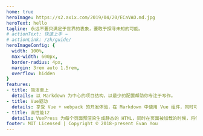```yaml
---
home: true
heroImage: https://s2.ax1x.com/2019/04/20/ECaVAO.md.jpg
heroText: hello
tagline: 永远不要只满足于世界的表象，要敢于探寻未知的可能。
# actionText: 快速上手 →
# actionLink: /zh/guide/
heroImageConfig: {
  width: 100%,
  max-width: 600px,
  border-radius: 4px,
  margin: 3rem auto 1.5rem,
  overflow: hidden
}
features:
- title: 简洁至上
  details: 以 Markdown 为中心的项目结构，以最少的配置帮助你专注于写作。
- title: Vue驱动
  details: 享受 Vue + webpack 的开发体验，在 Markdown 中使用 Vue 组件，同时可以使用 Vue 来开发自定义主题。
- title: 高性能12
  details: VuePress 为每个页面预渲染生成静态的 HTML，同时在页面被加载的时候，将作为 SPA 运行。
footer: MIT Licensed | Copyright © 2018-present Evan You
---
```

